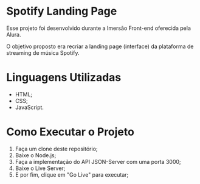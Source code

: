 # Spotify Landing Page

Esse projeto foi desenvolvido durante a Imersão Front-end oferecida pela Alura.

O objetivo proposto era recriar a landing page (interface) da plataforma de streaming de música Spotify.

# Linguagens Utilizadas

* HTML;
* CSS;
* JavaScript.

# Como Executar o Projeto

1. Faça um clone deste repositório;
2. Baixe o Node.js;
3. Faça a implementação do API JSON-Server com uma porta 3000;
4. Baixe o Live Server;
5. E por fim, clique em "Go Live" para executar;
